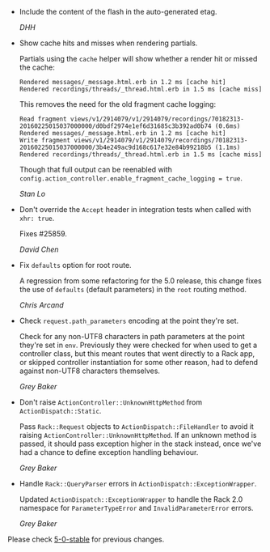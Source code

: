 *   Include the content of the flash in the auto-generated etag.

    *DHH*

*   Show cache hits and misses when rendering partials.

    Partials using the `cache` helper will show whether a render hit or missed
    the cache:

    ```
    Rendered messages/_message.html.erb in 1.2 ms [cache hit]
    Rendered recordings/threads/_thread.html.erb in 1.5 ms [cache miss]
    ```

    This removes the need for the old fragment cache logging:

    ```
    Read fragment views/v1/2914079/v1/2914079/recordings/70182313-20160225015037000000/d0bdf2974e1ef6d31685c3b392ad0b74 (0.6ms)
    Rendered messages/_message.html.erb in 1.2 ms [cache hit]
    Write fragment views/v1/2914079/v1/2914079/recordings/70182313-20160225015037000000/3b4e249ac9d168c617e32e84b99218b5 (1.1ms)
    Rendered recordings/threads/_thread.html.erb in 1.5 ms [cache miss]
    ```

    Though that full output can be reenabled with
    `config.action_controller.enable_fragment_cache_logging = true`.

    *Stan Lo*

*   Don't override the `Accept` header in integration tests when called with `xhr: true`.

    Fixes #25859.

    *David Chen*

*   Fix `defaults` option for root route.

    A regression from some refactoring for the 5.0 release, this change
    fixes the use of `defaults` (default parameters) in the `root` routing method.

    *Chris Arcand*

*   Check `request.path_parameters` encoding at the point they're set.

    Check for any non-UTF8 characters in path parameters at the point they're
    set in `env`. Previously they were checked for when used to get a controller
    class, but this meant routes that went directly to a Rack app, or skipped
    controller instantiation for some other reason, had to defend against
    non-UTF8 characters themselves.

    *Grey Baker*

*   Don't raise `ActionController::UnknownHttpMethod` from `ActionDispatch::Static`.

    Pass `Rack::Request` objects to `ActionDispatch::FileHandler` to avoid it
    raising `ActionController::UnknownHttpMethod`. If an unknown method is
    passed, it should pass exception higher in the stack instead, once we've had a
    chance to define exception handling behaviour.

    *Grey Baker*

*   Handle `Rack::QueryParser` errors in `ActionDispatch::ExceptionWrapper`.

    Updated `ActionDispatch::ExceptionWrapper` to handle the Rack 2.0 namespace
    for `ParameterTypeError` and `InvalidParameterError` errors.

    *Grey Baker*

Please check [5-0-stable](https://github.com/rails/rails/blob/5-0-stable/actionpack/CHANGELOG.md) for previous changes.
